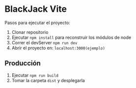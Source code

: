 # BlackJack Vite

Pasos para ejecutar el proyecto:

1. Clonar repositorio
2. Ejecutar ```npm install``` para reconstruir los módulos de node
3. Correr el devServer ```npm run dev```
4. Abrir el proyecto en: ```localhost:3000(ejemplo)```

## Producción

1. Ejecutar ```npm run build```
2. Tomar la carpeta ```dist``` y desplegarla